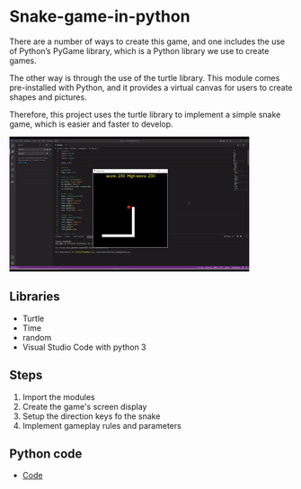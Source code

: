 # Snake-game-in-python


There are a number of ways to create this game, and one includes the use of Python’s PyGame library, which is a Python library we use to create games.

The other way is through the use of the turtle library. This module comes pre-installed with Python, and it provides a virtual canvas for users to create shapes and pictures.

Therefore, this project uses the turtle library to implement a simple snake game, which is easier and faster to develop.

<img src="data/test.gif" height="240" >



## Libraries

* Turtle
* Time
* random
* Visual Studio Code with python 3

## Steps

1. Import the modules
2. Create the game's screen display 
3. Setup the direction keys fo the snake
4. Implement gameplay rules and parameters

## Python code

* [Code](code/code.py/)
